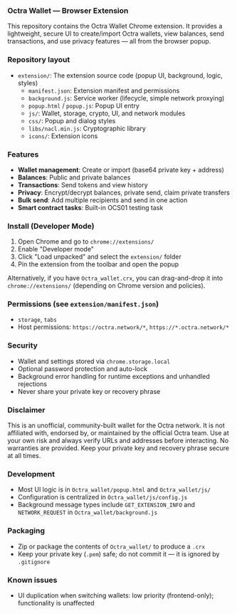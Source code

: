 ### Octra Wallet — Browser Extension

This repository contains the Octra Wallet Chrome extension. It provides a lightweight, secure UI to create/import Octra wallets, view balances, send transactions, and use privacy features — all from the browser popup.

### Repository layout
- `extension/`: The extension source code (popup UI, background, logic, styles)
  - `manifest.json`: Extension manifest and permissions
  - `background.js`: Service worker (lifecycle, simple network proxying)
  - `popup.html` / `popup.js`: Popup UI entry
  - `js/`: Wallet, storage, crypto, UI, and network modules
  - `css/`: Popup and dialog styles
  - `libs/nacl.min.js`: Cryptographic library
  - `icons/`: Extension icons

### Features
- **Wallet management**: Create or import (base64 private key + address)
- **Balances**: Public and private balances
- **Transactions**: Send tokens and view history
- **Privacy**: Encrypt/decrypt balances, private send, claim private transfers
- **Bulk send**: Add multiple recipients and send in one action
- **Smart contract tasks**: Built-in OCS01 testing task

### Install (Developer Mode)
1. Open Chrome and go to `chrome://extensions/`
2. Enable "Developer mode"
3. Click "Load unpacked" and select the `extension/` folder
4. Pin the extension from the toolbar and open the popup

Alternatively, if you have `Octra_wallet.crx`, you can drag-and-drop it into `chrome://extensions/` (depending on Chrome version and policies).

### Permissions (see `extension/manifest.json`)
- `storage`, `tabs`
- Host permissions: `https://octra.network/*`, `https://*.octra.network/*`

### Security
- Wallet and settings stored via `chrome.storage.local`
- Optional password protection and auto-lock
- Background error handling for runtime exceptions and unhandled rejections
- Never share your private key or recovery phrase

### Disclaimer
This is an unofficial, community-built wallet for the Octra network. It is not affiliated with, endorsed by, or maintained by the official Octra team. Use at your own risk and always verify URLs and addresses before interacting. No warranties are provided. Keep your private key and recovery phrase secure at all times.

### Development
- Most UI logic is in `Octra_wallet/popup.html` and `Octra_wallet/js/`
- Configuration is centralized in `Octra_wallet/js/config.js`
- Background message types include `GET_EXTENSION_INFO` and `NETWORK_REQUEST` in `Octra_wallet/background.js`

### Packaging
- Zip or package the contents of `Octra_wallet/` to produce a `.crx`
- Keep your private key (`.pem`) safe; do not commit it — it is ignored by `.gitignore`

### Known issues
- UI duplication when switching wallets: low priority (frontend-only); functionality is unaffected

